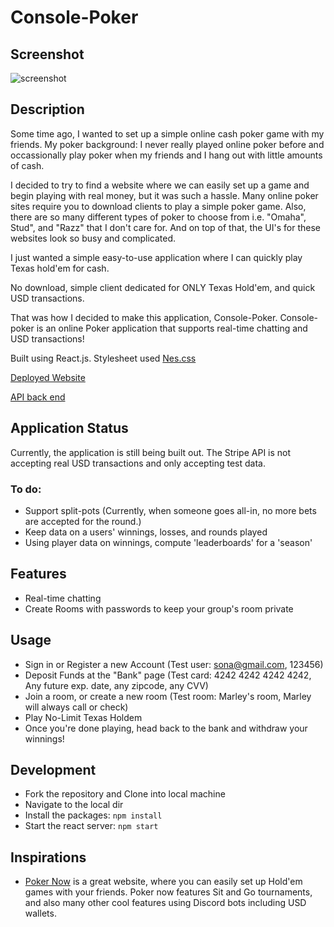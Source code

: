# Console-Poker

## Screenshot

![screenshot](https://console-poker.s3.us-east-2.amazonaws.com/screenshot.png)

## Description

Some time ago, I wanted to set up a simple online cash poker game with my friends. My poker background: I never really played online poker before and occassionally play poker when my friends and I hang out with little amounts of cash. 

I decided to try to find a website where we can easily set up a game and begin playing with real money, but it was such a hassle. Many online poker sites require you to download clients to play a simple poker game. Also, there are so many different types of poker to choose from i.e. "Omaha", Stud", and "Razz" that I don't care for. And on top of that, the UI's for these websites look so busy and complicated.

I just wanted a simple easy-to-use application where I can quickly play Texas hold'em for cash.

No download, simple client dedicated for ONLY Texas Hold'em, and quick USD transactions.

That was how I decided to make this application, Console-Poker. Console-poker is an online Poker application that supports real-time chatting and USD transactions!

Built using React.js. Stylesheet used [Nes.css](https://nostalgic-css.github.io/NES.css/)

[Deployed Website](https://console-poker.herokuapp.com/)

[API back end](https://github.com/arthurysong/console-poker-api)

## Application Status

Currently, the application is still being built out. The Stripe API is not accepting real USD transactions and only accepting test data. 

### To do: 
- Support split-pots (Currently, when someone goes all-in, no more bets are accepted for the round.)
- Keep data on a users' winnings, losses, and rounds played
- Using player data on winnings, compute 'leaderboards' for a 'season'

## Features
- Real-time chatting
- Create Rooms with passwords to keep your group's room private

## Usage
- Sign in or Register a new Account (Test user: sona@gmail.com, 123456)
- Deposit Funds at the "Bank" page (Test card: 4242 4242 4242 4242, Any future exp. date, any zipcode, any CVV)
- Join a room, or create a new room (Test room: Marley's room, Marley will always call or check)
- Play No-Limit Texas Holdem
- Once you're done playing, head back to the bank and withdraw your winnings!

## Development

- Fork the repository and Clone into local machine
- Navigate to the local dir
- Install the packages: `npm install`
- Start the react server: `npm start`

## Inspirations
- [Poker Now](https://www.pokernow.club/) is a great website, where you can easily set up Hold'em games with your friends. Poker now features Sit and Go tournaments, and also many other cool features using Discord bots including USD wallets.